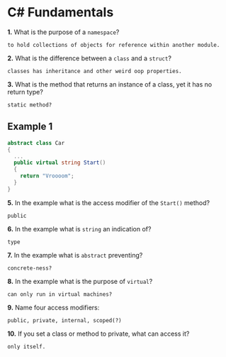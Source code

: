 # C# Fundamentals


**1.** What is the purpose of a `namespace`?
<!-- enter you answer in the space below -->
```
to hold collections of objects for reference within another module.
```
**2.** What is the difference between a `class` and a `struct`?
<!-- enter you answer in the space below -->
```
classes has inheritance and other weird oop properties.
```
**3.** What is the method that returns an instance of a class, yet it has no return type?
<!-- enter you answer in the space below -->
```
static method?
```
## Example 1
```c#
abstract class Car
{
  ...
  public virtual string Start()
  {
    return "Vroooom";
  }
}
```
**5.** In the example what is the access modifier of the `Start()` method?
<!-- enter you answer in the space below -->
```
public
```
**6.** In the example what is `string` an indication of?
<!-- enter you answer in the space below -->
```
type
```
**7.** In the example what is `abstract` preventing?
<!-- enter you answer in the space below -->
```
concrete-ness?
```
**8.** In the example what is the purpose of `virtual`?
<!-- enter you answer in the space below -->
```
can only run in virtual machines?
```
**9.** Name four access modifiers:
<!-- enter you answer in the space below -->
```
public, private, internal, scoped(?)
```
**10.** If you set a class or method to private, what can access it?
<!-- enter you answer in the space below -->
```
only itself.
```